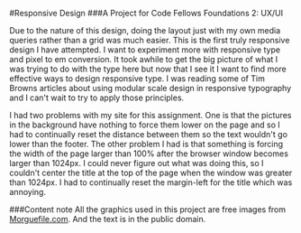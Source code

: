 #Responsive Design
###A Project for Code Fellows Foundations 2: UX/UI

Due to the nature of this design, doing the layout just with my own media queries rather than a grid was much easier. This is the first truly responsive design I have attempted. I want to experiment more with responsive type and pixel to em conversion. It took awhile to get the big picture of what I was trying to do with the type here but now that I see it I want to find more effective ways to design responsive type. I was reading some of Tim Browns articles about using modular scale design in responsive typography and I can't wait to try to apply those principles.

I had two problems with my site for this assignment. One is that the pictures in the background have nothing to force them lower on the page and so I had to continually reset the distance between them so the text wouldn't go lower than the footer. The other problem I had is that something is forcing the width of the page larger than 100% after the browser window becomes larger than 1024px. I could never figure out what was doing this, so I couldn't center the title at the top of the page when the window was greater than 1024px. I had to continually reset the margin-left for the title which was annoying.

###Content note
All the graphics used in this project are free images from [Morguefile.com](http://www.morguefile.com/). And the text is in the public domain.
